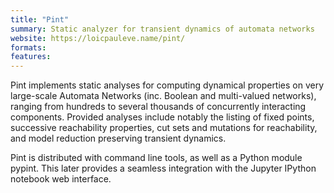 ```yaml
---
title: "Pint"
summary: Static analyzer for transient dynamics of automata networks
website: https://loicpauleve.name/pint/
formats: 
features: 
---
```



Pint implements static analyses for computing dynamical properties on very large-scale Automata Networks (inc. Boolean and multi-valued networks),
ranging from hundreds to several thousands of concurrently interacting components.
Provided analyses include notably the listing of fixed points, successive reachability properties, cut sets
and mutations for reachability, and model reduction preserving transient dynamics.

Pint is distributed with command line tools, as well as a Python module pypint.
This later provides a seamless integration with the Jupyter IPython notebook web interface.

